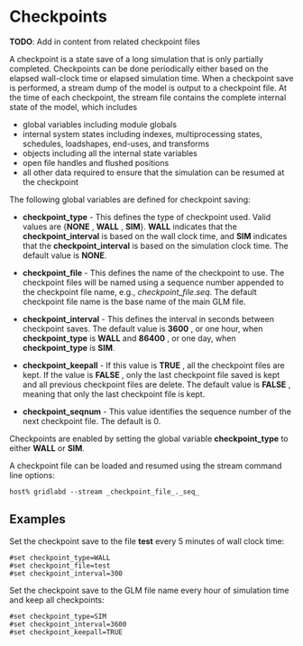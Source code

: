 # Checkpoints

**TODO**: Add in content from related checkpoint files

A checkpoint is a state save of a long simulation that is only partially completed. Checkpoints can be done periodically either based on the elapsed wall-clock time or elapsed simulation time. When a checkpoint save is performed, a stream dump of the model is output to a checkpoint file. At the time of each checkpoint, the stream file contains the complete internal state of the model, which includes 

  * global variables including module globals
  * internal system states including indexes, multiprocessing states, schedules, loadshapes, end-uses, and transforms
  * objects including all the internal state variables
  * open file handles and flushed positions
  * all other data required to ensure that the simulation can be resumed at the checkpoint

The following global variables are defined for checkpoint saving: 

* **checkpoint_type** -
    This defines the type of checkpoint used. Valid values are {**NONE** , **WALL** , **SIM**}. **WALL** indicates that the **checkpoint_interval** is based on the wall clock time, and **SIM** indicates that the **checkpoint_interval** is based on the simulation clock time. The default value is **NONE**.

* **checkpoint_file** -
    This defines the name of the checkpoint to use. The checkpoint files will be named using a sequence number appended to the checkpoint file name, e.g., _checkpoint_file_._seq_. The default checkpoint file name is the base name of the main GLM file.

* **checkpoint_interval** -
    This defines the interval in seconds between checkpoint saves. The default value is **3600** , or one hour, when **checkpoint_type** is **WALL** and **86400** , or one day, when **checkpoint_type** is **SIM**.

* **checkpoint_keepall** -
    If this value is **TRUE** , all the checkpoint files are kept. If the value is **FALSE** , only the last checkpoint file saved is kept and all previous checkpoint files are delete. The default value is **FALSE** , meaning that only the last checkpoint file is kept.

* **checkpoint_seqnum** -
    This value identifies the sequence number of the next checkpoint file. The default is 0.

Checkpoints are enabled by setting the global variable **checkpoint_type** to either **WALL** or **SIM**. 

A checkpoint file can be loaded and resumed using the stream command line options: 
    
    host% gridlabd --stream _checkpoint_file_._seq_
    

## Examples

Set the checkpoint save to the file **test** every 5 minutes of wall clock time: 
        
    #set checkpoint_type=WALL
    #set checkpoint_file=test
    #set checkpoint_interval=300
    

Set the checkpoint save to the GLM file name every hour of simulation time and keep all checkpoints: 
        
    #set checkpoint_type=SIM
    #set checkpoint_interval=3600
    #set checkpoint_keepall=TRUE